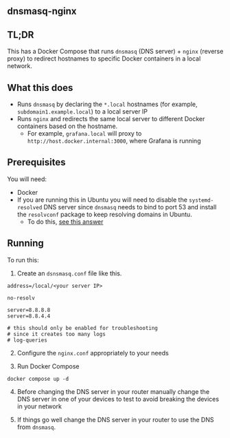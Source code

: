 ## dnsmasq-nginx

## TL;DR

This has a Docker Compose that runs `dnsmasq` (DNS server) + `nginx` (reverse proxy) to redirect hostnames to specific Docker containers in a local network.

## What this does

- Runs `dnsmasq` by declaring the `*.local` hostnames (for example, `subdomain1.example.local`) to a local server IP
- Runs `nginx` and redirects the same local server to different Docker containers based on the hostname.
  - For example, `grafana.local` will proxy to `http://host.docker.internal:3000`, where Grafana is running

## Prerequisites

You will need:
- Docker
- If you are running this in Ubuntu you will need to disable the `systemd-resolved` DNS server since `dnsmasq` needs to bind to port 53 and install the `resolvconf` package to keep resolving domains in Ubuntu.
  - To do this, [see this answer](https://askubuntu.com/a/1392751)

## Running

To run this:

1. Create an `dsnsmasq.conf` file like this.
```
address=/local/<your server IP>

no-resolv

server=8.8.8.8
server=8.8.4.4

# this should only be enabled for troubleshooting
# since it creates too many logs
# log-queries
```

2. Configure the `nginx.conf` appropriately to your needs

3. Run Docker Compose
```shell
docker compose up -d
```

4. Before changing the DNS server in your router manually change the DNS server in one of your devices to test to avoid breaking the devices in your network

5. If things go well change the DNS server in your router to use the DNS from `dnsmasq`. 